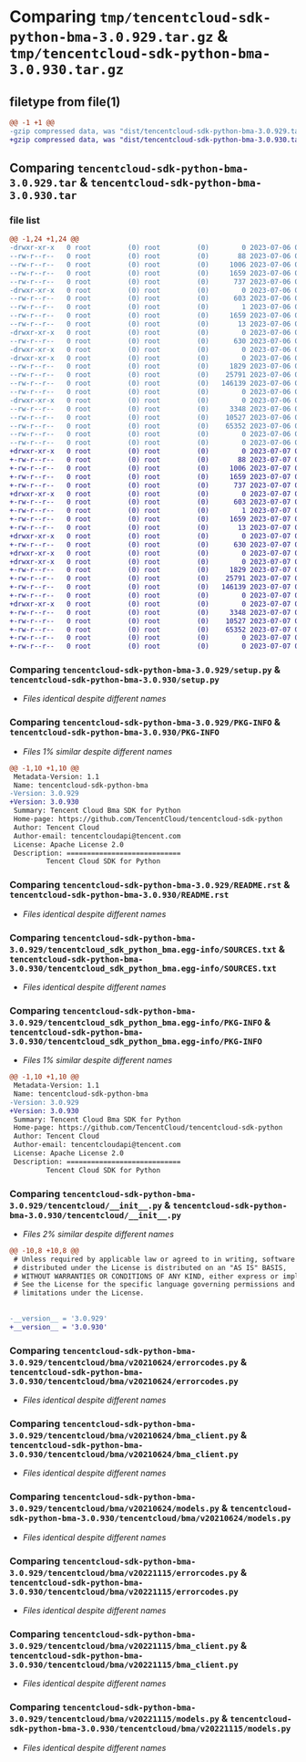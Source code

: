 # Comparing `tmp/tencentcloud-sdk-python-bma-3.0.929.tar.gz` & `tmp/tencentcloud-sdk-python-bma-3.0.930.tar.gz`

## filetype from file(1)

```diff
@@ -1 +1 @@
-gzip compressed data, was "dist/tencentcloud-sdk-python-bma-3.0.929.tar", last modified: Thu Jul  6 00:18:37 2023, max compression
+gzip compressed data, was "dist/tencentcloud-sdk-python-bma-3.0.930.tar", last modified: Fri Jul  7 00:17:11 2023, max compression
```

## Comparing `tencentcloud-sdk-python-bma-3.0.929.tar` & `tencentcloud-sdk-python-bma-3.0.930.tar`

### file list

```diff
@@ -1,24 +1,24 @@
-drwxr-xr-x   0 root         (0) root         (0)        0 2023-07-06 00:18:37.000000 tencentcloud-sdk-python-bma-3.0.929/
--rw-r--r--   0 root         (0) root         (0)       88 2023-07-06 00:18:37.000000 tencentcloud-sdk-python-bma-3.0.929/setup.cfg
--rw-r--r--   0 root         (0) root         (0)     1006 2023-07-06 00:18:37.000000 tencentcloud-sdk-python-bma-3.0.929/setup.py
--rw-r--r--   0 root         (0) root         (0)     1659 2023-07-06 00:18:37.000000 tencentcloud-sdk-python-bma-3.0.929/PKG-INFO
--rw-r--r--   0 root         (0) root         (0)      737 2023-07-06 00:18:37.000000 tencentcloud-sdk-python-bma-3.0.929/README.rst
-drwxr-xr-x   0 root         (0) root         (0)        0 2023-07-06 00:18:37.000000 tencentcloud-sdk-python-bma-3.0.929/tencentcloud_sdk_python_bma.egg-info/
--rw-r--r--   0 root         (0) root         (0)      603 2023-07-06 00:18:37.000000 tencentcloud-sdk-python-bma-3.0.929/tencentcloud_sdk_python_bma.egg-info/SOURCES.txt
--rw-r--r--   0 root         (0) root         (0)        1 2023-07-06 00:18:37.000000 tencentcloud-sdk-python-bma-3.0.929/tencentcloud_sdk_python_bma.egg-info/dependency_links.txt
--rw-r--r--   0 root         (0) root         (0)     1659 2023-07-06 00:18:37.000000 tencentcloud-sdk-python-bma-3.0.929/tencentcloud_sdk_python_bma.egg-info/PKG-INFO
--rw-r--r--   0 root         (0) root         (0)       13 2023-07-06 00:18:37.000000 tencentcloud-sdk-python-bma-3.0.929/tencentcloud_sdk_python_bma.egg-info/top_level.txt
-drwxr-xr-x   0 root         (0) root         (0)        0 2023-07-06 00:18:37.000000 tencentcloud-sdk-python-bma-3.0.929/tencentcloud/
--rw-r--r--   0 root         (0) root         (0)      630 2023-07-06 00:18:37.000000 tencentcloud-sdk-python-bma-3.0.929/tencentcloud/__init__.py
-drwxr-xr-x   0 root         (0) root         (0)        0 2023-07-06 00:18:37.000000 tencentcloud-sdk-python-bma-3.0.929/tencentcloud/bma/
-drwxr-xr-x   0 root         (0) root         (0)        0 2023-07-06 00:18:37.000000 tencentcloud-sdk-python-bma-3.0.929/tencentcloud/bma/v20210624/
--rw-r--r--   0 root         (0) root         (0)     1829 2023-07-06 00:18:37.000000 tencentcloud-sdk-python-bma-3.0.929/tencentcloud/bma/v20210624/errorcodes.py
--rw-r--r--   0 root         (0) root         (0)    25791 2023-07-06 00:18:37.000000 tencentcloud-sdk-python-bma-3.0.929/tencentcloud/bma/v20210624/bma_client.py
--rw-r--r--   0 root         (0) root         (0)   146139 2023-07-06 00:18:37.000000 tencentcloud-sdk-python-bma-3.0.929/tencentcloud/bma/v20210624/models.py
--rw-r--r--   0 root         (0) root         (0)        0 2023-07-06 00:18:37.000000 tencentcloud-sdk-python-bma-3.0.929/tencentcloud/bma/v20210624/__init__.py
-drwxr-xr-x   0 root         (0) root         (0)        0 2023-07-06 00:18:37.000000 tencentcloud-sdk-python-bma-3.0.929/tencentcloud/bma/v20221115/
--rw-r--r--   0 root         (0) root         (0)     3348 2023-07-06 00:18:37.000000 tencentcloud-sdk-python-bma-3.0.929/tencentcloud/bma/v20221115/errorcodes.py
--rw-r--r--   0 root         (0) root         (0)    10527 2023-07-06 00:18:37.000000 tencentcloud-sdk-python-bma-3.0.929/tencentcloud/bma/v20221115/bma_client.py
--rw-r--r--   0 root         (0) root         (0)    65352 2023-07-06 00:18:37.000000 tencentcloud-sdk-python-bma-3.0.929/tencentcloud/bma/v20221115/models.py
--rw-r--r--   0 root         (0) root         (0)        0 2023-07-06 00:18:37.000000 tencentcloud-sdk-python-bma-3.0.929/tencentcloud/bma/v20221115/__init__.py
--rw-r--r--   0 root         (0) root         (0)        0 2023-07-06 00:18:37.000000 tencentcloud-sdk-python-bma-3.0.929/tencentcloud/bma/__init__.py
+drwxr-xr-x   0 root         (0) root         (0)        0 2023-07-07 00:17:11.000000 tencentcloud-sdk-python-bma-3.0.930/
+-rw-r--r--   0 root         (0) root         (0)       88 2023-07-07 00:17:11.000000 tencentcloud-sdk-python-bma-3.0.930/setup.cfg
+-rw-r--r--   0 root         (0) root         (0)     1006 2023-07-07 00:17:10.000000 tencentcloud-sdk-python-bma-3.0.930/setup.py
+-rw-r--r--   0 root         (0) root         (0)     1659 2023-07-07 00:17:11.000000 tencentcloud-sdk-python-bma-3.0.930/PKG-INFO
+-rw-r--r--   0 root         (0) root         (0)      737 2023-07-07 00:17:10.000000 tencentcloud-sdk-python-bma-3.0.930/README.rst
+drwxr-xr-x   0 root         (0) root         (0)        0 2023-07-07 00:17:11.000000 tencentcloud-sdk-python-bma-3.0.930/tencentcloud_sdk_python_bma.egg-info/
+-rw-r--r--   0 root         (0) root         (0)      603 2023-07-07 00:17:10.000000 tencentcloud-sdk-python-bma-3.0.930/tencentcloud_sdk_python_bma.egg-info/SOURCES.txt
+-rw-r--r--   0 root         (0) root         (0)        1 2023-07-07 00:17:10.000000 tencentcloud-sdk-python-bma-3.0.930/tencentcloud_sdk_python_bma.egg-info/dependency_links.txt
+-rw-r--r--   0 root         (0) root         (0)     1659 2023-07-07 00:17:10.000000 tencentcloud-sdk-python-bma-3.0.930/tencentcloud_sdk_python_bma.egg-info/PKG-INFO
+-rw-r--r--   0 root         (0) root         (0)       13 2023-07-07 00:17:10.000000 tencentcloud-sdk-python-bma-3.0.930/tencentcloud_sdk_python_bma.egg-info/top_level.txt
+drwxr-xr-x   0 root         (0) root         (0)        0 2023-07-07 00:17:11.000000 tencentcloud-sdk-python-bma-3.0.930/tencentcloud/
+-rw-r--r--   0 root         (0) root         (0)      630 2023-07-07 00:17:10.000000 tencentcloud-sdk-python-bma-3.0.930/tencentcloud/__init__.py
+drwxr-xr-x   0 root         (0) root         (0)        0 2023-07-07 00:17:11.000000 tencentcloud-sdk-python-bma-3.0.930/tencentcloud/bma/
+drwxr-xr-x   0 root         (0) root         (0)        0 2023-07-07 00:17:11.000000 tencentcloud-sdk-python-bma-3.0.930/tencentcloud/bma/v20210624/
+-rw-r--r--   0 root         (0) root         (0)     1829 2023-07-07 00:17:10.000000 tencentcloud-sdk-python-bma-3.0.930/tencentcloud/bma/v20210624/errorcodes.py
+-rw-r--r--   0 root         (0) root         (0)    25791 2023-07-07 00:17:10.000000 tencentcloud-sdk-python-bma-3.0.930/tencentcloud/bma/v20210624/bma_client.py
+-rw-r--r--   0 root         (0) root         (0)   146139 2023-07-07 00:17:10.000000 tencentcloud-sdk-python-bma-3.0.930/tencentcloud/bma/v20210624/models.py
+-rw-r--r--   0 root         (0) root         (0)        0 2023-07-07 00:17:10.000000 tencentcloud-sdk-python-bma-3.0.930/tencentcloud/bma/v20210624/__init__.py
+drwxr-xr-x   0 root         (0) root         (0)        0 2023-07-07 00:17:11.000000 tencentcloud-sdk-python-bma-3.0.930/tencentcloud/bma/v20221115/
+-rw-r--r--   0 root         (0) root         (0)     3348 2023-07-07 00:17:10.000000 tencentcloud-sdk-python-bma-3.0.930/tencentcloud/bma/v20221115/errorcodes.py
+-rw-r--r--   0 root         (0) root         (0)    10527 2023-07-07 00:17:10.000000 tencentcloud-sdk-python-bma-3.0.930/tencentcloud/bma/v20221115/bma_client.py
+-rw-r--r--   0 root         (0) root         (0)    65352 2023-07-07 00:17:10.000000 tencentcloud-sdk-python-bma-3.0.930/tencentcloud/bma/v20221115/models.py
+-rw-r--r--   0 root         (0) root         (0)        0 2023-07-07 00:17:10.000000 tencentcloud-sdk-python-bma-3.0.930/tencentcloud/bma/v20221115/__init__.py
+-rw-r--r--   0 root         (0) root         (0)        0 2023-07-07 00:17:10.000000 tencentcloud-sdk-python-bma-3.0.930/tencentcloud/bma/__init__.py
```

### Comparing `tencentcloud-sdk-python-bma-3.0.929/setup.py` & `tencentcloud-sdk-python-bma-3.0.930/setup.py`

 * *Files identical despite different names*

### Comparing `tencentcloud-sdk-python-bma-3.0.929/PKG-INFO` & `tencentcloud-sdk-python-bma-3.0.930/PKG-INFO`

 * *Files 1% similar despite different names*

```diff
@@ -1,10 +1,10 @@
 Metadata-Version: 1.1
 Name: tencentcloud-sdk-python-bma
-Version: 3.0.929
+Version: 3.0.930
 Summary: Tencent Cloud Bma SDK for Python
 Home-page: https://github.com/TencentCloud/tencentcloud-sdk-python
 Author: Tencent Cloud
 Author-email: tencentcloudapi@tencent.com
 License: Apache License 2.0
 Description: ============================
         Tencent Cloud SDK for Python
```

### Comparing `tencentcloud-sdk-python-bma-3.0.929/README.rst` & `tencentcloud-sdk-python-bma-3.0.930/README.rst`

 * *Files identical despite different names*

### Comparing `tencentcloud-sdk-python-bma-3.0.929/tencentcloud_sdk_python_bma.egg-info/SOURCES.txt` & `tencentcloud-sdk-python-bma-3.0.930/tencentcloud_sdk_python_bma.egg-info/SOURCES.txt`

 * *Files identical despite different names*

### Comparing `tencentcloud-sdk-python-bma-3.0.929/tencentcloud_sdk_python_bma.egg-info/PKG-INFO` & `tencentcloud-sdk-python-bma-3.0.930/tencentcloud_sdk_python_bma.egg-info/PKG-INFO`

 * *Files 1% similar despite different names*

```diff
@@ -1,10 +1,10 @@
 Metadata-Version: 1.1
 Name: tencentcloud-sdk-python-bma
-Version: 3.0.929
+Version: 3.0.930
 Summary: Tencent Cloud Bma SDK for Python
 Home-page: https://github.com/TencentCloud/tencentcloud-sdk-python
 Author: Tencent Cloud
 Author-email: tencentcloudapi@tencent.com
 License: Apache License 2.0
 Description: ============================
         Tencent Cloud SDK for Python
```

### Comparing `tencentcloud-sdk-python-bma-3.0.929/tencentcloud/__init__.py` & `tencentcloud-sdk-python-bma-3.0.930/tencentcloud/__init__.py`

 * *Files 2% similar despite different names*

```diff
@@ -10,8 +10,8 @@
 # Unless required by applicable law or agreed to in writing, software
 # distributed under the License is distributed on an "AS IS" BASIS,
 # WITHOUT WARRANTIES OR CONDITIONS OF ANY KIND, either express or implied.
 # See the License for the specific language governing permissions and
 # limitations under the License.
 
 
-__version__ = '3.0.929'
+__version__ = '3.0.930'
```

### Comparing `tencentcloud-sdk-python-bma-3.0.929/tencentcloud/bma/v20210624/errorcodes.py` & `tencentcloud-sdk-python-bma-3.0.930/tencentcloud/bma/v20210624/errorcodes.py`

 * *Files identical despite different names*

### Comparing `tencentcloud-sdk-python-bma-3.0.929/tencentcloud/bma/v20210624/bma_client.py` & `tencentcloud-sdk-python-bma-3.0.930/tencentcloud/bma/v20210624/bma_client.py`

 * *Files identical despite different names*

### Comparing `tencentcloud-sdk-python-bma-3.0.929/tencentcloud/bma/v20210624/models.py` & `tencentcloud-sdk-python-bma-3.0.930/tencentcloud/bma/v20210624/models.py`

 * *Files identical despite different names*

### Comparing `tencentcloud-sdk-python-bma-3.0.929/tencentcloud/bma/v20221115/errorcodes.py` & `tencentcloud-sdk-python-bma-3.0.930/tencentcloud/bma/v20221115/errorcodes.py`

 * *Files identical despite different names*

### Comparing `tencentcloud-sdk-python-bma-3.0.929/tencentcloud/bma/v20221115/bma_client.py` & `tencentcloud-sdk-python-bma-3.0.930/tencentcloud/bma/v20221115/bma_client.py`

 * *Files identical despite different names*

### Comparing `tencentcloud-sdk-python-bma-3.0.929/tencentcloud/bma/v20221115/models.py` & `tencentcloud-sdk-python-bma-3.0.930/tencentcloud/bma/v20221115/models.py`

 * *Files identical despite different names*

